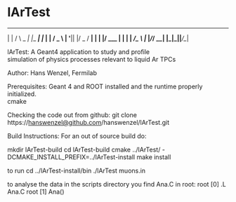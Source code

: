 # lArTest

  _    _        _____         _   
 | |  / \   _ _|_   _|__  ___| |_ 
 | | / _ \ | '__|| |/ _ \/ __| __|
 | |/ ___ \| |   | |  __/\__ \ |_ 
 |_/_/   \_\_|   |_|\___||___/\__|
                                  
 lArTest: A Geant4 application to study and profile  
          simulation of physics processes relevant 
          to liquid Ar TPCs

 Author: Hans Wenzel, Fermilab


Prerequisites: Geant 4 and ROOT installed and the runtime properly initialized.  
cmake 


Checking the code out from github:
git clone https://hanswenzel@github.com/hanswenzel/lArTest.git

Build Instructions:
For an out of source build do:

mkdir lArTest-build
cd lArTest-build
cmake ../lArTest/ -DCMAKE_INSTALL_PREFIX=../lArTest-install
make install

to run 
cd ../lArTest-install/bin
./lArTest muons.in

to analyse the data in the scripts directory you find Ana.C
in root:
root [0] .L Ana.C
root [1] Ana()



